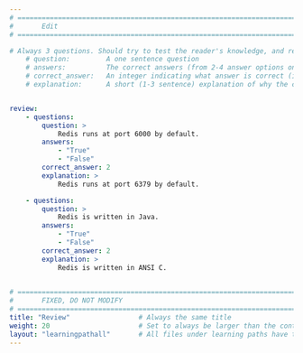 ```yaml
---
# ================================================================================
#       Edit
# ================================================================================

# Always 3 questions. Should try to test the reader's knowledge, and reinforce the key points you want them to remember.
    # question:         A one sentence question
    # answers:          The correct answers (from 2-4 answer options only). Should be surrounded by quotes.
    # correct_answer:   An integer indicating what answer is correct (index starts from 0)
    # explanation:      A short (1-3 sentence) explanation of why the correct answer is correct. Can add additional context if desired


review:
    - questions:
        question: >
            Redis runs at port 6000 by default.
        answers:
            - "True"
            - "False"
        correct_answer: 2                     
        explanation: >        
            Redis runs at port 6379 by default.

    - questions:
        question: >
            Redis is written in Java.
        answers:
            - "True"
            - "False"
        correct_answer: 2                     
        explanation: >
            Redis is written in ANSI C.
                    

# ================================================================================
#       FIXED, DO NOT MODIFY
# ================================================================================
title: "Review"                 # Always the same title
weight: 20                      # Set to always be larger than the content in this path
layout: "learningpathall"       # All files under learning paths have this same wrapper
---
```


